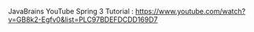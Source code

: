 JavaBrains YouTube Spring 3 Tutorial : https://www.youtube.com/watch?v=GB8k2-Egfv0&list=PLC97BDEFDCDD169D7
